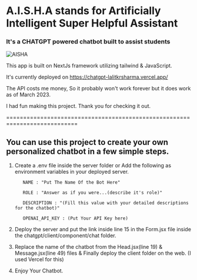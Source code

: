 <h1>A.I.S.H.A stands for Artificially Intelligent Super Helpful Assistant</h1>
<h3>It's a CHATGPT powered chatbot built to assist students</h3>

![AISHA](https://media.licdn.com/dms/image/D4D22AQGCkNNPTwyakw/feedshare-shrink_800/0/1679850730327?e=1682553600&v=beta&t=-agGtgCUePhuJS1NuCwCM1CBAxEAl3u-ldiQO_VIZ9k "AISHA")

This app is built on NextJs framework utilizing tailwind & JavaScript.

It's currently deployed on https://chatgpt-lalitkrsharma.vercel.app/

The API costs me money, So it probably won't work forever but it does work as of March 2023.

I had fun making this project. Thank you for checking it out.


===========================================================================

<h2>
You can use this project to create your own personalized chatbot in a few simple steps.
</h2>

1. Create a .env file inside the server folder or Add the following as environment variables in your deployed server.
  
          NAME : "Put The Name Of the Bot Here"

          ROLE : "Answer as if you were...(describe it's role)"

          DESCRIPTION : "(Fill this value with your detailed descriptions for the chatbot)"

          OPENAI_API_KEY : (Put Your API Key here)

2. Deploy the server and put the link inside line 15 in the Form.jsx file inside the chatgpt/client/component/chat folder.

3. Replace the name of the chatbot from the Head.jsx(line 19) & Message.jsx(line 49) files & Finally deploy the client folder on the web. (I used Vercel for this)

4. Enjoy Your Chatbot.

